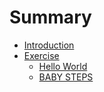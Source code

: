 # Summary

* [Introduction](README.md)
* [Exercise](exercise.md)
   * [Hello World](hello_world.md)
   * [BABY STEPS](baby_steps.md)

